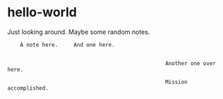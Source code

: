 # hello-world
Just looking around. Maybe some random notes.



        A note here.     And one here.
        
        
                                                      Another one over here.
                                                      
                                                      Mission accomplished.
